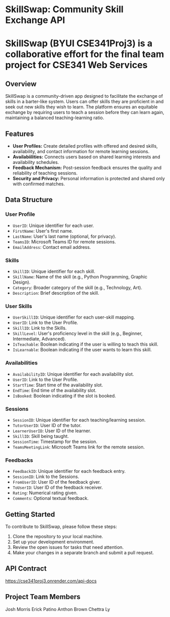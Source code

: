 # SkillSwap: Community Skill Exchange API

# SkillSwap (BYUI CSE341Proj3) is a collaborative effort for the final team project for CSE341 Web Services

## Overview

SkillSwap is a community-driven app designed to facilitate the exchange of skills in a barter-like system. Users can offer skills they are proficient in and seek out new skills they wish to learn. The platform ensures an equitable exchange by requiring users to teach a session before they can learn again, maintaining a balanced teaching-learning ratio.

## Features

- **User Profiles:** Create detailed profiles with offered and desired skills, availability, and contact information for remote learning sessions.
- **Availabiilities:** Connects users based on shared learning interests and availability schedules.
- **Feedback Mechanism:** Post-session feedback ensures the quality and reliability of teaching sessions.
- **Security and Privacy:** Personal information is protected and shared only with confirmed matches.

## Data Structure

### User Profile

- `UserID`: Unique identifier for each user.
- `FirstName`: User's first name.
- `LastName`: User's last name (optional, for privacy).
- `TeamsID`: Microsoft Teams ID for remote sessions.
- `EmailAddress`: Contact email address.

### Skills

- `SkillID`: Unique identifier for each skill.
- `SkillName`: Name of the skill (e.g., Python Programming, Graphic Design).
- `Category`: Broader category of the skill (e.g., Technology, Art).
- `Description`: Brief description of the skill.

### User Skills

- `UserSkillID`: Unique identifier for each user-skill mapping.
- `UserID`: Link to the User Profile.
- `SkillID`: Link to the Skills.
- `SkillLevel`: User's proficiency level in the skill (e.g., Beginner, Intermediate, Advanced).
- `IsTeachable`: Boolean indicating if the user is willing to teach this skill.
- `IsLearnable`: Boolean indicating if the user wants to learn this skill.

### Availabilities

- `AvailabilityID`: Unique identifier for each availability slot.
- `UserID`: Link to the User Profile.
- `StartTime`: Start time of the availability slot.
- `EndTime`: End time of the availability slot.
- `IsBooked`: Boolean indicating if the slot is booked.

### Sessions

- `SessionID`: Unique identifier for each teaching/learning session.
- `TutorUserID`: User ID of the tutor.
- `LearnerUserID`: User ID of the learner.
- `SkillID`: Skill being taught.
- `SessionTime`: Timestamp for the session.
- `TeamsMeetingLink`: Microsoft Teams link for the remote session.

### Feedbacks

- `FeedbackID`: Unique identifier for each feedback entry.
- `SessionID`: Link to the Sessions.
- `FromUserID`: User ID of the feedback giver.
- `ToUserID`: User ID of the feedback receiver.
- `Rating`: Numerical rating given.
- `Comments`: Optional textual feedback.

## Getting Started

To contribute to SkillSwap, please follow these steps:

1. Clone the repository to your local machine.
2. Set up your development environment.
3. Review the open issues for tasks that need attention.
4. Make your changes in a separate branch and submit a pull request.

## API Contract

https://cse341proj3.onrender.com/api-docs

## Project Team Members

Josh Morris
Erick Patino
Anthon Brown
Chettra Ly
